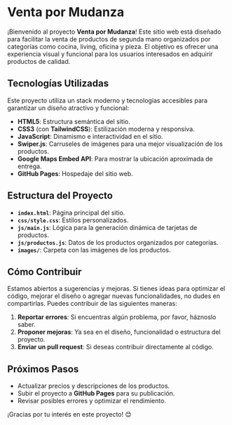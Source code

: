 # Venta por Mudanza

¡Bienvenido al proyecto **Venta por Mudanza**! Este sitio web está diseñado para facilitar la venta de productos de segunda mano organizados por categorías como cocina, living, oficina y pieza. El objetivo es ofrecer una experiencia visual y funcional para los usuarios interesados en adquirir productos de calidad.

## Tecnologías Utilizadas

Este proyecto utiliza un stack moderno y tecnologías accesibles para garantizar un diseño atractivo y funcional:

- **HTML5**: Estructura semántica del sitio.
- **CSS3** (con **TailwindCSS**): Estilización moderna y responsiva.
- **JavaScript**: Dinamismo e interactividad en el sitio.
- **Swiper.js**: Carruseles de imágenes para una mejor visualización de los productos.
- **Google Maps Embed API**: Para mostrar la ubicación aproximada de entrega.
- **GitHub Pages**: Hospedaje del sitio web.

## Estructura del Proyecto

- **`index.html`**: Página principal del sitio.
- **`css/style.css`**: Estilos personalizados.
- **`js/main.js`**: Lógica para la generación dinámica de tarjetas de productos.
- **`js/productos.js`**: Datos de los productos organizados por categorías.
- **`images/`**: Carpeta con las imágenes de los productos.

## Cómo Contribuir

Estamos abiertos a sugerencias y mejoras. Si tienes ideas para optimizar el código, mejorar el diseño o agregar nuevas funcionalidades, no dudes en compartirlas. Puedes contribuir de las siguientes maneras:

1. **Reportar errores**: Si encuentras algún problema, por favor, háznoslo saber.
2. **Proponer mejoras**: Ya sea en el diseño, funcionalidad o estructura del proyecto.
3. **Enviar un pull request**: Si deseas contribuir directamente al código.

## Próximos Pasos

- Actualizar precios y descripciones de los productos.
- Subir el proyecto a **GitHub Pages** para su publicación.
- Revisar posibles errores y optimizar el rendimiento.

¡Gracias por tu interés en este proyecto! 😊
